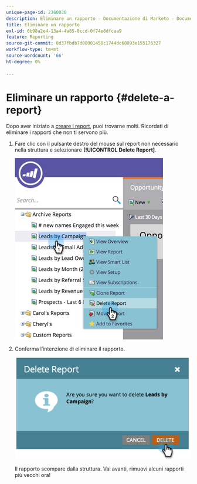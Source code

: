 ```yaml
---
unique-page-id: 2360030
description: Eliminare un rapporto - Documentazione di Marketo - Documentazione del prodotto
title: Eliminare un rapporto
exl-id: 6b98a2e4-13a4-4a85-8ccd-0f74e6dfcaa9
feature: Reporting
source-git-commit: 0d37fbdb7d08901458c1744dc68893e155176327
workflow-type: tm+mt
source-wordcount: '66'
ht-degree: 0%

---
```


# Eliminare un rapporto {#delete-a-report}

Dopo aver iniziato a [creare i report](/help/marketo/product-docs/reporting/basic-reporting/creating-reports/create-a-report-in-a-program.md), puoi trovarne molti. Ricordati di eliminare i rapporti che non ti servono più.

1. Fare clic con il pulsante destro del mouse sul report non necessario nella struttura e selezionare **[!UICONTROL Delete Report]**.

   ![](assets/image2014-9-16-14-3a26-3a48.png)

1. Conferma l’intenzione di eliminare il rapporto.

   ![](assets/image2014-9-16-14-3a26-3a53.png)

   Il rapporto scompare dalla struttura. Vai avanti, rimuovi alcuni rapporti più vecchi ora!
